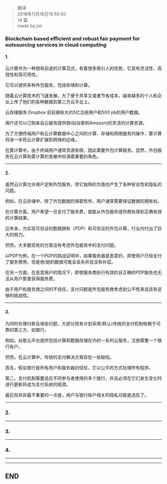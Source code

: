 >  翻译   
> 2018年11月18日18:55:50       
> 14 篇  
>made by jixi

### Blockchain based efficient and robust fair payment for outsourcing services in cloud computing


#### 1.
云计算作为一种很有前途的计算范式，有着很多吸引人的优势，它具有灵活性、高效性和高可用性。

它可以提供多种外包服务，包括存储和计算。

随着云计算技术的飞速发展，为了便于共享又或者节省成本，越来越多的个人和企业上传了他们的各种数据到第三方云平台上。

云存储服务 Dropbox 目前拥有大约5亿注册用户和500 pb的用户数据。

用户还可以订购来自云服务提供商(如谷歌和Amazon)的灵活的计算资源。

为了方便终端用户和云计算数据中心之间的计算、存储和网络服务的操作，雾计算将进一步将云计算扩展到网络的边缘。

在雾计算中，由于终端用户通常资源有限，因此需要外包计算服务。显然，外包服务在云计算和雾计算的发展中扮演着重要的角色。


----------
#### 2.

虽然云计算允许用户定制外包服务，但它独特的方面也产生了各种安全性和隐私的问题。

例如，在云存储中，除了外包数据的保密性外，用户通常需要保证数据的拥有权。

在计算方面，用户希望一旦支付了服务费，就能从外包服务提供商处得到正确有效的计算结果。

近年来，为实现可验证的数据拥有（PDP）和可验证的外包计算，行业内付出了巨大的努力。

然而，大多数现有的方案没有考虑外包服务中的支付问题。

以PDP为例，在一个PDP的挑战证明中，如果服务器是恶意的，即使用户已经支付了服务费用，但是他/她的数据可能会丢失并且没有补偿。

在另一方面，在恶意用户的情况下，即使服务商执行有效的且正确的PDP服务也无法从用户那里获得服务费。

由于用户和服务商之间的不信任，支付问题是外包服务商考虑到公平性来说具有足够的挑战性。


----------
#### 3.

为同时处理付款及保安问题，大部分现有计划采用(默认)传统的支付机制依赖于可靠的第三方，如银行。

例如，谷歌云平台提供包括计算和数据存储在内的一系列云服务，注册需要一个银行账户。

然而，在云计算中，传统的支付解决方案存在一些缺陷。

首先，假设银行是所有用户和服务器的信任，它以公平的方式处理所有程序。

第二，支付机制需要适应不同参与者使用的多个银行，并且必须在它们发生变化时进行更新将成为支付系统的瓶颈。

最后但并非最不重要的一点是，用户与银行账户相关的隐私可能是违反了。

----------


### 2. 


----------

### 3. 


----------

### 4. 


----------





----------
## END

